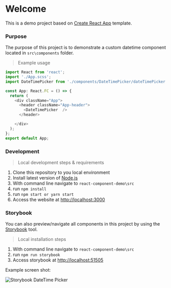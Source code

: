 # Welcome

This is a demo project based on [Create React App](https://github.com/facebook/create-react-app) template.

### Purpose

The purpose of this project is to demonstrate a custom datetime component located in `src\components` folder. 

> Example usage

```javascript
import React from 'react';
import './App.scss';
import DateTimePicker from './components/DateTimePicker/dateTimePicker';

const App: React.FC = () => {
  return (
    <div className="App">
      <header className="App-header">
        <DateTimePicker  />
      </header>

    </div>
  );
};
export default App;
```

### Development

> Local development steps & requirements

1. Clone this repository to you local environment
2. Install latest version of [Node.js](https://nodejs.org/en/)
3. With command line navigate to `react-component-demo\src`
4. run `npm install`
5. run `npm start or yarn start`
5. Access the website at [http://localhost:3000](http://localhost:3000)



### Storybook

You can also preview/navigate all components in this project by using the [Storybook](https://storybook.js.org/) tool.

> Local installation steps

1. With command line navigate to `react-component-demo\src`
2. run `npm run storybook`
3. Access storybook at [http://localhost:51505](http://localhost:51505)

Example screen shot: 

![Storybook DateTime Picker](http://laurvasile.s3.amazonaws.com/storybook-demo.png "Storybook DateTime Picker")
